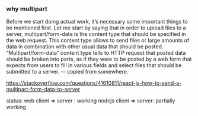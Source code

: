 
### why multipart

Before we start doing actual work, it’s necessary some important things to be mentioned first. Let me start by saying that in order to upload files to a server, multipart/form-data is the content type that should be specified in the web request. This content type allows to send files or large amounts of data in combination with other usual data that should be posted. “Multipart/form-data” content type tells to HTTP request that posted data should be broken into parts, as if they were to be posted by a web form that expects from users to fill in various fields and select files that should be submitted to a server. -- copied from somewhere.


https://stackoverflow.com/questions/41610811/react-js-how-to-send-a-multipart-form-data-to-server



status: 
web client => server : working
nodejs client => server: partially working